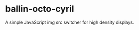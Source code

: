 ballin-octo-cyril
=================

A simple JavaScript img src switcher for high density displays.
